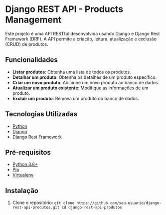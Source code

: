 # Django REST API - Products Management

Este projeto é uma API RESTful desenvolvida usando Django e Django Rest Framework (DRF). A API permite a criação, leitura, atualização e exclusão (CRUD) de produtos.

## Funcionalidades

- **Listar produtos**: Obtenha uma lista de todos os produtos.
- **Detalhar um produto**: Obtenha os detalhes de um produto específico.
- **Criar um novo produto**: Adicione um novo produto ao banco de dados.
- **Atualizar um produto existente**: Modifique as informações de um produto.
- **Excluir um produto**: Remova um produto do banco de dados.

## Tecnologias Utilizadas

- [Python](https://www.python.org/)
- [Django](https://www.djangoproject.com/)
- [Django Rest Framework](https://www.django-rest-framework.org/)

## Pré-requisitos

  - [Python 3.8+](https://www.python.org/downloads/)
  - [Pip](https://pip.pypa.io/en/stable/installation/)
  - [Virtualenv](https://virtualenv.pypa.io/en/latest/installation/)
 
## Instalação

  1. Clone o repositório:
    ```
      git clone https://github.com/seu-usuario/django-rest-api-produtos.git
      cd django-rest-api-produtos
    ```
      

    
